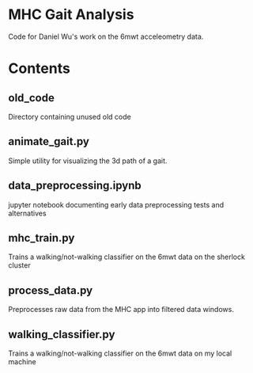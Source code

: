 # MHC Gait Analysis
Code for Daniel Wu's work on the 6mwt acceleometry data. 

# Contents
## old_code
Directory containing unused old code

## animate_gait.py
Simple utility for visualizing the 3d path of a gait.

## data_preprocessing.ipynb
jupyter notebook documenting early data preprocessing tests and alternatives

## mhc_train.py	
Trains a walking/not-walking classifier on the 6mwt data on the sherlock cluster

## process_data.py
Preprocesses raw data from the MHC app into filtered data windows.

## walking_classifier.py
Trains a walking/not-walking classifier on the 6mwt data on my local machine
